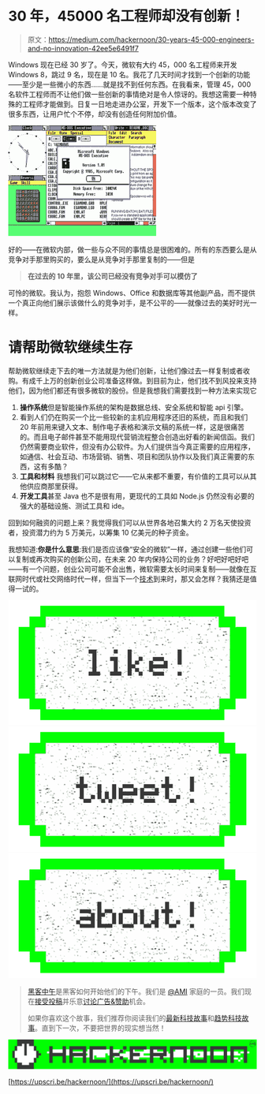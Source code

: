 # 30 年，45000 名工程师却没有创新！

> 原文：<https://medium.com/hackernoon/30-years-45-000-engineers-and-no-innovation-42ee5e6491f7>

Windows 现在已经 30 岁了。今天，微软有大约 45，000 名工程师来开发 Windows 8，跳过 9 名，现在是 10 名。我花了几天时间才找到一个创新的功能——至少是一些微小的东西……就是找不到任何东西。在我看来，管理 45，000 名软件工程师而不让他们做一些创新的事情绝对是令人惊讶的。我想这需要一种特殊的工程师才能做到。日复一日地走进办公室，开发下一个版本，这个版本改变了很多东西，让用户忙个不停，却没有创造任何附加价值。

![](img/7167a85698e654ff1fd50a5abbd72758.png)

好的——在微软内部，做一些与众不同的事情总是很困难的。所有的东西要么是从竞争对手那里购买的，要么是从竞争对手那里复制的——但是

> **在过去的 10 年里，该公司已经没有竞争对手可以模仿了**

可怜的微软。我认为，抱怨 Windows、Office 和数据库等其他副产品，而不提供一个真正向他们展示该做什么的竞争对手，是不公平的——就像过去的美好时光一样。

# 请帮助微软继续生存

帮助微软继续走下去的唯一方法就是为他们创新，让他们像过去一样复制或者收购。有成千上万的创新创业公司准备这样做。到目前为止，他们找不到风投来支持他们，因为他们都还有很多微软的股份。但是我想我们需要找到一种方法来实现它

1.  **操作系统**但是智能操作系统的架构是数据总线、安全系统和智能 api 引擎。
2.  看到人们仍在购买一个比一些较新的主机应用程序还旧的系统，而且和我们 20 年前用来键入文本、制作电子表格和演示文稿的系统一样，这是很痛苦的。而且电子邮件甚至不能用现代营销流程整合创造出好看的新闻信函。我们仍然需要商业软件，但没有办公软件。为人们提供当今真正需要的应用程序，如通信、社会互动、市场营销、销售、项目和团队协作以及我们真正需要的东西，这有多酷？
3.  **工具和材料**
    我想我们可以跳过它——它从来都不重要，有价值的工具可以从其他供应商那里获得。
4.  **开发工具**甚至 Java 也不是很有用，更现代的工具如 Node.js 仍然没有必要的强大的基础设施、测试工具和 ide。

回到如何融资的问题上来？我觉得我们可以从世界各地召集大约 2 万名天使投资者，投资潜力约为 5 万美元，以筹集 10 亿美元的种子资金。

我想知道:**你是什么意思**:我们是否应该像“安全的微软”一样，通过创建一些他们可以复制或再次购买的创新公司，在未来 20 年内保持公司的业务？好吧好吧好吧——有一个问题，创业公司可能不会出售，微软需要太长时间来复制——就像在互联网时代或社交网络时代一样，但当下一个[技术](https://hackernoon.com/tagged/technology)到来时，那又会怎样？我猜还是值得一试的。

[![](img/50ef4044ecd4e250b5d50f368b775d38.png)](http://bit.ly/HackernoonFB)[![](img/979d9a46439d5aebbdcdca574e21dc81.png)](https://goo.gl/k7XYbx)[![](img/2930ba6bd2c12218fdbbf7e02c8746ff.png)](https://goo.gl/4ofytp)

> [黑客中午](http://bit.ly/Hackernoon)是黑客如何开始他们的下午。我们是 [@AMI](http://bit.ly/atAMIatAMI) 家庭的一员。我们现在[接受投稿](http://bit.ly/hackernoonsubmission)并乐意[讨论广告&赞助](mailto:partners@amipublications.com)机会。
> 
> 如果你喜欢这个故事，我们推荐你阅读我们的[最新科技故事](http://bit.ly/hackernoonlatestt)和[趋势科技故事](https://hackernoon.com/trending)。直到下一次，不要把世界的现实想当然！

[![](img/be0ca55ba73a573dce11effb2ee80d56.png)](https://goo.gl/Ahtev1)

[https://upscri.be/hackernoon/](https://upscri.be/hackernoon/)
